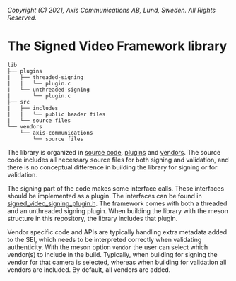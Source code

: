 *Copyright (C) 2021, Axis Communications AB, Lund, Sweden. All Rights Reserved.*

# The Signed Video Framework library
```
lib
├── plugins
|   ├── threaded-signing
|   |   └── plugin.c
|   └── unthreaded-signing
|       └── plugin.c
├── src
|   ├── includes
|   |   └── public header files
|   └── source files
└── vendors
    └── axis-communications
        └── source files
```

The library is organized in [source code](./src/), [plugins](./plugins/) and [vendors](./vendors/).
The source code includes all necessary source files for both signing and validation, and there is no
conceptual difference in building the library for signing or for validation.

The signing part of the code makes some interface calls. These interfaces should be implemented as a
plugin. The interfaces can be found in
[signed_video_signing_plugin.h](./src/includes/signed_video_signing_plugin.h). The framework comes
with both a threaded and an unthreaded signing plugin. When building the library with the meson
structure in this repository, the library includes that plugin.

Vendor specific code and APIs are typically handling extra metadata added to the SEI, which needs to
be interpreted correctly when validating authenticity. With the meson option `vendor` the user can
select which vendor(s) to include in the build. Typically, when building for signing the vendor for
that camera is selected, whereas when building for validation all vendors are included. By default,
all vendors are added.
